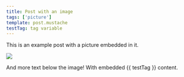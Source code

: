 ```yaml
---
title: Post with an image
tags: ['picture']
template: post.mustache
testTag: tag variable
---
```


This is an example post with a picture embedded in it.

![](/static/dartboard.jpg)

And more text below the image! With embedded {{ testTag }} content.
